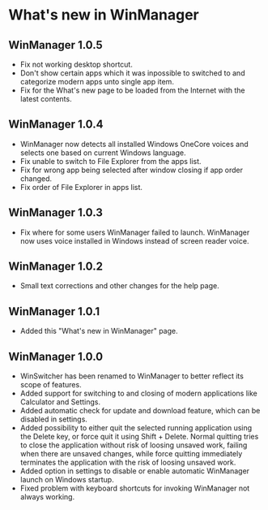 # What's new in WinManager
## WinManager 1.0.5
* Fix not working desktop shortcut.
* Don't show certain apps which it was inpossible to switched to and categorize modern apps unto single app item.
* Fix for the What's new page to be loaded from the Internet with the latest contents.

## WinManager 1.0.4
* WinManager now detects all installed Windows OneCore voices and selects one based on current Windows language.
* Fix unable to switch to File Explorer from the apps list.
* Fix for wrong app being selected after window closing if app order changed.
* Fix order of File Explorer in apps list.

## WinManager 1.0.3
* Fix where for some users WinManager failed to launch. WinManager now uses voice installed in Windows instead of screen reader voice.

## WinManager 1.0.2
* Small text corrections and other changes for the help page.

## WinManager 1.0.1
* Added this "What's new in WinManager" page.

## WinManager 1.0.0
* WinSwitcher has been renamed to WinManager to better reflect its scope of features.
* Added support for switching to and closing of modern applications like Calculator and Settings.
* Added automatic check for update and download feature, which can be disabled in settings.
* Added possibility to either quit the selected running application using the Delete key, or force quit it using Shift + Delete. Normal quitting tries to close the application without risk of loosing unsaved work, failing when there are unsaved changes, while force quitting immediately terminates the application with the risk of loosing unsaved work.
* Added option in settings to disable or enable automatic WinManager launch on Windows startup.
* Fixed problem with keyboard shortcuts for invoking WinManager not always working.

